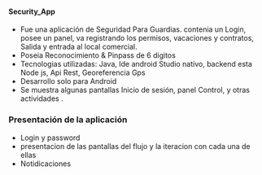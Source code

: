#### Security_App

- Fue una aplicación de Seguridad Para Guardias. contenia un  Login, posee un panel, va registrando los permisos, vacaciones y contratos, Salida y entrada al local comercial.
- Poseia Reconocimiento & Pinpass de 6 digitos
- Tecnologias utilizadas: Java, Ide android Studio nativo, backend esta Node js, Api Rest, Georeferencia Gps
- Desarrollo solo para Android
- Se muestra algunas pantallas Inicio de sesión, panel Control, y otras actividades .

### Presentación   de la aplicación

- Login y password
- presentacion de las pantallas del flujo y la iteracion con cada una de ellas
- Notidicaciones

